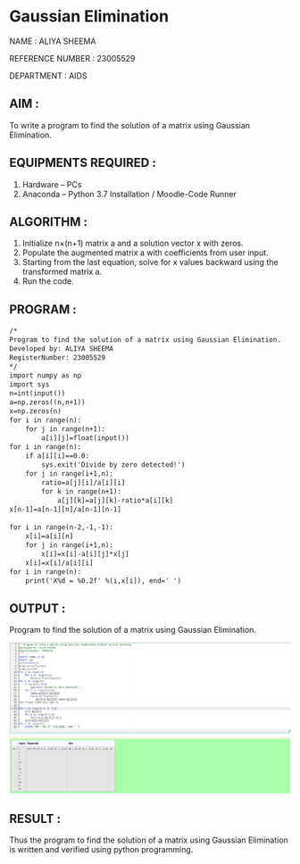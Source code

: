 # Gaussian Elimination
NAME : ALIYA SHEEMA

REFERENCE NUMBER : 23005529

DEPARTMENT : AIDS
## AIM :
To write a program to find the solution of a matrix using Gaussian Elimination.

## EQUIPMENTS REQUIRED :
1. Hardware – PCs
2. Anaconda – Python 3.7 Installation / Moodle-Code Runner

## ALGORITHM :
1. Initialize n×(n+1) matrix a and a solution vector x with zeros.
2. Populate the augmented matrix a with coefficients from user input.
3. Starting from the last equation, solve for x values backward using the transformed matrix a.
4. Run the code.

## PROGRAM :
```
/*
Program to find the solution of a matrix using Gaussian Elimination.
Developed by: ALIYA SHEEMA
RegisterNumber: 23005529
*/
import numpy as np
import sys
n=int(input())
a=np.zeros((n,n+1))
x=np.zeros(n)
for i in range(n):
    for j in range(n+1):
        a[i][j]=float(input())
for i in range(n):
    if a[i][i]==0.0:
        sys.exit('Divide by zero detected!')
    for j in range(i+1,n):
        ratio=a[j][i]/a[i][i]
        for k in range(n+1):
            a[j][k]=a[j][k]-ratio*a[i][k]
x[n-1]=a[n-1][n]/a[n-1][n-1]

for i in range(n-2,-1,-1):
    x[i]=a[i][n]
    for j in range(i+1,n):
        x[i]=x[i]-a[i][j]*x[j]
    x[i]=x[i]/a[i][i]
for i in range(n):
    print('X%d = %0.2f' %(i,x[i]), end=' ')
```

## OUTPUT :

Program to find the solution of a matrix using Gaussian Elimination.

![Alt text](Output.png)


## RESULT :
Thus the program to find the solution of a matrix using Gaussian Elimination is written and verified using python programming.

